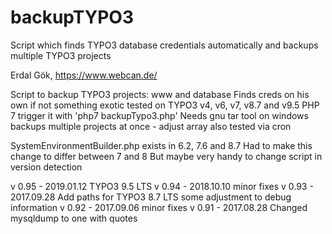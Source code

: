 # backupTYPO3
Script which finds TYPO3 database credentials automatically and backups multiple TYPO3 projects

Erdal Gök, https://www.webcan.de/ 

Script to backup TYPO3 projects: www and database
Finds creds on his own if not something exotic
tested on TYPO3 v4, v6, v7, v8.7 and v9.5
PHP 7
trigger it with 'php7 backupTypo3.php'
Needs gnu tar tool on windows
backups multiple projects at once - adjust array
also tested via cron
 
SystemEnvironmentBuilder.php exists in 6.2, 7.6 and 8.7
Had to make this change to differ between 7 and 8
But maybe very handy to change script in version detection

v 0.95 - 2019.01.12
TYPO3 9.5 LTS
v 0.94 - 2018.10.10
minor fixes
v 0.93 - 2017.09.28
Add paths for TYPO3 8.7 LTS
some adjustment to debug information
v 0.92 - 2017.09.06
minor fixes
v 0.91 - 2017.08.28
Changed mysqldump to one with quotes 

